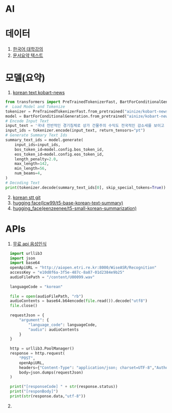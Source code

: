 # AI

# 데이터
1. [한국어 대학강의](https://aihub.or.kr/aihubdata/data/view.do?currMenu=115&topMenu=100&aihubDataSe=data&dataSetSn=71627)
2. [문서요약 텍스트](https://aihub.or.kr/aihubdata/data/view.do?currMenu=115&topMenu=100&aihubDataSe=realm&dataSetSn=97)

# 모델(요약)
1. [korean text kobart-news](https://huggingface.co/ainize/kobart-news)
```python
from transformers import PreTrainedTokenizerFast, BartForConditionalGeneration
#  Load Model and Tokenize
tokenizer = PreTrainedTokenizerFast.from_pretrained("ainize/kobart-news")
model = BartForConditionalGeneration.from_pretrained("ainize/kobart-news")
# Encode Input Text
input_text = '국내 전반적인 경기침체로 상가 건물주의 수익도 전국적인 감소세를 보이고 있는 것으로 나타났다. 수익형 부동산 연구개발기업 상가정보연구소는 한국감정원 통계를 분석한 결과 전국 중대형 상가 순영업소득(부동산에서 발생하는 임대수입, 기타수입에서 제반 경비를 공제한 순소득)이 1분기 ㎡당 3만4200원에서 3분기 2만5800원으로 감소했다고 17일 밝혔다. 수도권, 세종시, 지방광역시에서 순영업소득이 가장 많이 감소한 지역은 3분기 1만3100원을 기록한 울산으로, 1분기 1만9100원 대비 31.4% 감소했다. 이어 대구(-27.7%), 서울(-26.9%), 광주(-24.9%), 부산(-23.5%), 세종(-23.4%), 대전(-21%), 경기(-19.2%), 인천(-18.5%) 순으로 감소했다. 지방 도시의 경우도 비슷했다. 경남의 3분기 순영업소득은 1만2800원으로 1분기 1만7400원 대비 26.4% 감소했으며 제주(-25.1%), 경북(-24.1%), 충남(-20.9%), 강원(-20.9%), 전남(-20.1%), 전북(-17%), 충북(-15.3%) 등도 감소세를 보였다. 조현택 상가정보연구소 연구원은 "올해 내수 경기의 침체된 분위기가 유지되며 상가, 오피스 등을 비롯한 수익형 부동산 시장의 분위기도 경직된 모습을 보였고 오피스텔, 지식산업센터 등의 수익형 부동산 공급도 증가해 공실의 위험도 늘었다"며 "실제 올 3분기 전국 중대형 상가 공실률은 11.5%를 기록하며 1분기 11.3% 대비 0.2% 포인트 증가했다"고 말했다. 그는 "최근 소셜커머스(SNS를 통한 전자상거래), 음식 배달 중개 애플리케이션, 중고 물품 거래 애플리케이션 등의 사용 증가로 오프라인 매장에 영향을 미쳤다"며 "향후 지역, 콘텐츠에 따른 상권 양극화 현상은 심화될 것으로 보인다"고 덧붙였다.'
input_ids = tokenizer.encode(input_text, return_tensors="pt")
# Generate Summary Text Ids
summary_text_ids = model.generate(
    input_ids=input_ids,
    bos_token_id=model.config.bos_token_id,
    eos_token_id=model.config.eos_token_id,
    length_penalty=2.0,
    max_length=142,
    min_length=56,
    num_beams=4,
)
# Decoding Text
print(tokenizer.decode(summary_text_ids[0], skip_special_tokens=True))
```
2. [korean stt git](https://github.com/topics/korean-stt)
3.  [hugging face(lcw99/t5-base-korean-text-summary)](https://huggingface.co/lcw99/t5-base-korean-text-summary)
4.  [hugging_face(eenzeenee/t5-small-korean-summarization)](https://huggingface.co/eenzeenee/t5-small-korean-summarization)



# APIs
1. [무료 api 음성인식](https://aiopen.etri.re.kr/guide/Recognition)
```python
  import urllib3
  import json
  import base64
  openApiURL = "http://aiopen.etri.re.kr:8000/WiseASR/Recognition"
  accessKey = "e10d8f6a-3f5e-487c-8a87-01d2384e9b25"
  audioFilePath = "/content/U00099.wav"
  
  languageCode = "korean"
   
  file = open(audioFilePath, "rb")
  audioContents = base64.b64encode(file.read()).decode("utf8")
  file.close()
   
  requestJson = {    
      "argument": {
          "language_code": languageCode,
          "audio": audioContents
      }
  }
   
  http = urllib3.PoolManager()
  response = http.request(
      "POST",
      openApiURL,
      headers={"Content-Type": "application/json; charset=UTF-8","Authorization": accessKey},
      body=json.dumps(requestJson)
  )
   
  print("[responseCode] " + str(response.status))
  print("[responBody]")
  print(str(response.data,"utf-8"))
```
2. 
